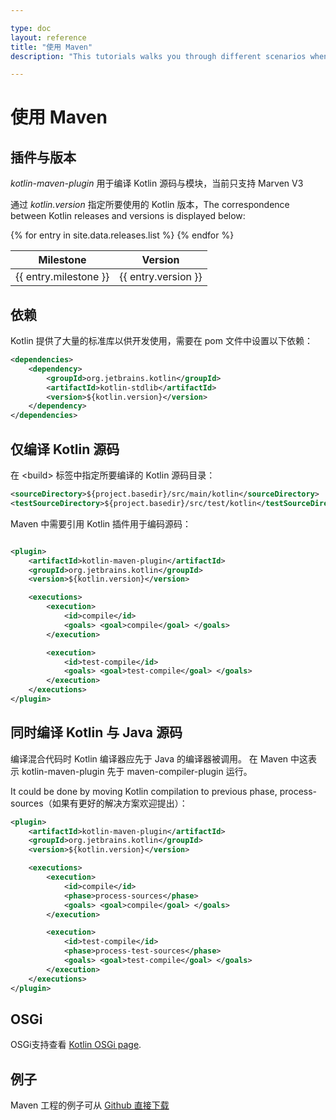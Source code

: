 ```yaml
---

type: doc
layout: reference
title: "使用 Maven"
description: "This tutorials walks you through different scenarios when using Maven for building applications that contain Kotlin code"

---
```


# 使用 Maven

## 插件与版本

*kotlin-maven-plugin* 用于编译 Kotlin 源码与模块，当前只支持 Marven V3

通过 *kotlin.version* 指定所要使用的 Kotlin 版本，The correspondence between Kotlin releases and versions is displayed below:

<table>
<thead>
<tr>
  <th>Milestone</th>
  <th>Version</th>
</tr>
</thead>
<tbody>
{% for entry in site.data.releases.list %}
<tr>
  <td>{{ entry.milestone }}</td>
  <td>{{ entry.version }}</td>
</tr>
{% endfor %}
</tbody>
</table>


## 依赖

Kotlin 提供了大量的标准库以供开发使用，需要在 pom 文件中设置以下依赖：

``` xml
<dependencies>
    <dependency>
        <groupId>org.jetbrains.kotlin</groupId>
        <artifactId>kotlin-stdlib</artifactId>
        <version>${kotlin.version}</version>
    </dependency>
</dependencies>
```

## 仅编译 Kotlin 源码

在 &lt;build&gt; 标签中指定所要编译的 Kotlin 源码目录：

``` xml
<sourceDirectory>${project.basedir}/src/main/kotlin</sourceDirectory>
<testSourceDirectory>${project.basedir}/src/test/kotlin</testSourceDirectory>
```

Maven 中需要引用 Kotlin 插件用于编码源码：

``` xml

<plugin>
    <artifactId>kotlin-maven-plugin</artifactId>
    <groupId>org.jetbrains.kotlin</groupId>
    <version>${kotlin.version}</version>

    <executions>
        <execution>
            <id>compile</id>
            <goals> <goal>compile</goal> </goals>
        </execution>

        <execution>
            <id>test-compile</id>
            <goals> <goal>test-compile</goal> </goals>
        </execution>
    </executions>
</plugin>
```

## 同时编译 Kotlin 与 Java 源码

编译混合代码时 Kotlin 编译器应先于 Java 的编译器被调用。
在 Maven 中这表示 kotlin-maven-plugin 先于 maven-compiler-plugin 运行。

It could be done by moving Kotlin compilation to previous phase, process-sources（如果有更好的解决方案欢迎提出）：

``` xml
<plugin>
    <artifactId>kotlin-maven-plugin</artifactId>
    <groupId>org.jetbrains.kotlin</groupId>
    <version>${kotlin.version}</version>

    <executions>
        <execution>
            <id>compile</id>
            <phase>process-sources</phase>
            <goals> <goal>compile</goal> </goals>
        </execution>

        <execution>
            <id>test-compile</id>
            <phase>process-test-sources</phase>
            <goals> <goal>test-compile</goal> </goals>
        </execution>
    </executions>
</plugin>
```

## OSGi

OSGi支持查看 [Kotlin OSGi page](kotlin-osgi.html).

## 例子

Maven 工程的例子可从 [Github 直接下载](https://github.com/JetBrains/kotlin-examples/archive/master/maven.zip)



